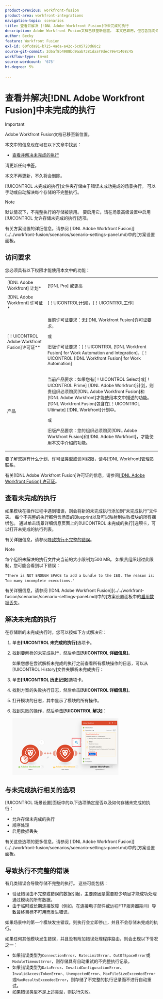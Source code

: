 ```yaml
---
product-previous: workfront-fusion
product-area: workfront-integrations
navigation-topic: scenarios
title: 查看并解决 [!DNL Adobe Workfront Fusion]中未完成的执行
description: Adobe Workfront Fusion文档已移至新位置。 本文已弃用，但包含指向介绍此功能的新文章的链接。
author: Becky
feature: Workfront Fusion
exl-id: 60fcda91-b725-4ada-a42c-5c05720d68c2
source-git-commit: 2d6af8b4988bd9aab7381daa79dec79e41408c45
workflow-type: tm+mt
source-wordcount: '675'
ht-degree: 5%

---
```


# 查看并解决[!DNL Adobe Workfront Fusion]中未完成的执行

>[!IMPORTANT]
>
>Adobe Workfront Fusion文档已移至新位置。
>
>本文中的信息现在可在以下文章中找到：
>
>* [查看并解决未完成的执行](https://experienceleague.adobe.com/docs/workfront-fusion/using/manage-scenarios/view-and-resolve-incomplete-executions.html)
>
>请更新任何书签。
>
>本文不再更新，不久将会删除。

[!UICONTROL 未完成的执行]文件夹存储由于错误未成功完成的场景执行。 可以手动或自动解决每个存储的不完整执行。

>[!NOTE]
>
>默认情况下，不完整执行的存储被禁用。 要启用它，请在场景高级设置中启用[!UICONTROL 允许存储未完成的执行]选项。
>
>有关方案设置的详细信息，请参阅 [!DNL Adobe Workfront Fusion]](../../workfront-fusion/scenarios/scenario-settings-panel.md)中的[方案设置面板。

## 访问要求

您必须具有以下权限才能使用本文中的功能：

<table style="table-layout:auto">  
 <col> 
 <col> 
 <tbody> 
  <tr> 
    <td role="rowheader">[!DNL Adobe Workfront] 计划*</td> 
   <td> <p>[!DNL Pro] 或更高</p> </td> 
  </tr> 
  <tr data-mc-conditions=""> 
   <td role="rowheader">[!DNL Adobe Workfront] 许可证*</td> 
   <td> <p>[！UICONTROL计划]，[！UICONTROL工作]</p> </td> 
  </tr> 
  <tr> 
   <td role="rowheader">[！UICONTROL Adobe Workfront Fusion]许可证**</td> 
  <td>
   <p>当前许可证要求：无[!DNL Workfront Fusion]许可证要求。</p>
   <p>或</p>
   <p>旧版许可证要求：[！UICONTROL [!DNL Workfront Fusion] for Work Automation and Integration]，[！UICONTROL [!DNL Workfront Fusion] for Work Automation]</p>
   </td>  
  </tr> 
  <tr> 
   <td role="rowheader">产品</td> 
   <td>
   <p>当前产品要求：如果您有[！UICONTROL Select]或[！UICONTROL Prime] [!DNL Adobe Workfront]计划，则贵组织必须购买[!DNL Adobe Workfront Fusion]和[!DNL Adobe Workfront]才能使用本文中描述的功能。 [!DNL Workfront Fusion]包含在[！UICONTROL Ultimate] [!DNL Workfront]计划中。</p>
   <p>或</p>
   <p>旧版产品要求：您的组织必须购买[!DNL Adobe Workfront Fusion]和[!DNL Adobe Workfront]，才能使用本文中介绍的功能。</p>
   </td> 
  </tr> 
 </tbody> 
</table>

要了解您拥有什么计划、许可证类型或访问权限，请与[!DNL Workfront]管理员联系。

有关[!DNL Adobe Workfront Fusion]许可证的信息，请参阅[[!DNL Adobe Workfront Fusion] 许可证](../../workfront-fusion/get-started/license-automation-vs-integration.md)。

## 查看未完成的执行

如果模块在操作过程中遇到错误，则会将新的未完成执行添加到“未完成执行”文件夹。 每个不完整的执行都包含场景的Blueprint以及可以映射到失败模块的所有捆绑包。 通过单击场景详细信息页面上的[!UICONTROL 未完成的执行]选项卡，可以打开未完成的执行列表。

<!--

![](assets/incomplete-executions-tab-350x102.png)

-->

有关详细信息，请参阅[导致执行不完整的错误](#errors-resulting-into-incomplete-executions)。

>[!NOTE]
>
>每个组织未解决的执行文件夹当前的大小限制为500 MB。 如果贵组织超过此限制，您可能会看到以下错误：
>
>`"There is NOT ENOUGH SPACE to add a bundle to the IEQ. The reason is: Too many incomplete executions."`
>
>有关详细信息，请参阅 [!DNL Adobe Workfront Fusion]](../../workfront-fusion/scenarios/scenario-settings-panel.md)中的[方案设置面板中的[启用数据丢失](../../workfront-fusion/scenarios/scenario-settings-panel.md#enable)。

## 解决未完成的执行

在存储新的未完成执行时，您可以按如下方式解决它：

1. 单击&#x200B;**[!UICONTROL 未完成的执行]**&#x200B;选项卡。
1. 找到要解析的未完成执行，然后单击&#x200B;**[!UICONTROL 详细信息]**。


   如果您想在尝试解析未完成的执行之前查看所有模块操作的日志，可以从[!UICONTROL History]文件夹解析未完成执行：

1. 单击&#x200B;**[!UICONTROL 历史记录]**&#x200B;选项卡。
1. 找到方案的失败执行日志，然后单击&#x200B;**[!UICONTROL 详细信息]**。
1. 打开模块的日志，其中显示了模块的所有操作。
1. 找到失败的操作，然后单击&#x200B;**[!UICONTROL 解决]**：

   ![](assets/resolve-btn-350x188.png)

## 与未完成执行相关的选项

[!UICONTROL 场景设置]面板中的以下选项确定是否以及如何存储未完成的执行：

* 允许存储未完成的执行
* 顺序处理
* 启用数据丢失

有关这些选项的更多信息，请参阅 [!DNL Adobe Workfront Fusion]](../../workfront-fusion/scenarios/scenario-settings-panel.md)中的[方案设置面板。

## 导致执行不完整的错误

有几类错误会导致存储不完整的执行。 这些可能包括：

* 验证错误由不完整或错误的数据引起，主要原因是需要缺少项目才能成功处理通过模块的所有数据。
* 由于临时或长期连接故障（例如，在连接电子邮件或远程FTP服务器期间）导致最终目标不可用而发生错误。

如果场景中的第一个模块发生错误，则执行会立即停止，并且不会存储未完成的执行。

如果任何其他模块发生错误，并且没有附加错误处理程序路由，则会出现以下情况之一：

* 如果错误类型为`ConnectionError`、`RateLimitError`、`OutOfSpaceError`或`ModuleTimeoutError`，则存储具有自动重试的不完整执行记录。
* 如果错误类型为`DataError`、`InvalidConfigurationError`、`InvalidAccessTokenError`、`UnexpectedError`、`MaxFileSizeExceededError`或`MaxResultsExceededError`，则存储了不完整的执行记录而不进行自动重试。
* 如果错误类型不是上述类型，则执行失败。
